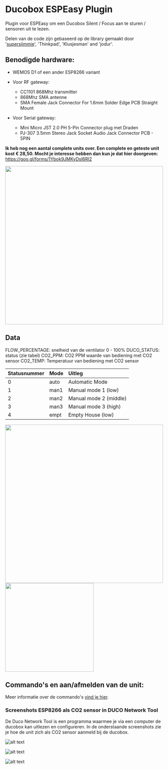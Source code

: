 # Ducobox ESPEasy Plugin
Plugin voor ESPEasy om een Ducobox Silent / Focus aan te sturen / sensoren uit te lezen. 

Delen van de code zijn gebaseerd op de library gemaakt door '[supersjimmie](https://github.com/supersjimmie/IthoEcoFanRFT/tree/master/Master/Itho )', 'Thinkpad', 'Klusjesman' and 'jodur'. 

## Benodigde hardware:
- WEMOS D1 of een ander ESP8266 variant

- Voor RF gateway: 
   * CC1101 868Mhz transmitter
   * 868Mhz SMA antenne
   * SMA Female Jack Connector For 1.6mm Solder Edge PCB Straight Mount 

- Voor Serial gateway: 
   * Mini Micro JST 2.0 PH 5-Pin Connector plug met Draden
   * PJ-307 3.5mm Stereo Jack Socket Audio Jack Connector PCB - 5PIN 

**Ik heb nog een aantal complete units over. Een complete en geteste unit kost € 28,50. Mocht je interesse hebben dan kun je dat hier doorgeven:** https://goo.gl/forms/1Ybok9JMKyDsI6RI2 

<img src="https://github.com/arnemauer/Ducobox-ESPEasy-Plugin/raw/master/Screenshots%20Duco%20Network%20Tool/HARDWARE.jpg" width="500">  

 
 ## Data

FLOW_PERCENTAGE: snelheid van de ventilator 0 - 100%
DUCO_STATUS: status (zie tabel)
CO2_PPM: CO2 PPM waarde van bediening met CO2 sensor
CO2_TEMP: Temperatuur van bediening met CO2 sensor

|Statusnummer  |Mode|Uitleg                          |
|:-------------|:-------|:---------------------------|
|0             |auto    |Automatic Mode              |
|1             |man1    |Manual mode 1 (low)         |
|2             |man2    |Manual mode 2 (middle)      |
|3             |man3    |Manual mode 3 (high)        |  
|4             |empt    |Empty House (low)           |

<img src="https://github.com/arnemauer/Ducobox-ESPEasy-Plugin/raw/master/Screenshots%20Duco%20Network%20Tool/ESPEASY-DUCOPLUGIN-DEVICEPAGE.png" width="500">     <img src="https://github.com/arnemauer/Ducobox-ESPEasy-Plugin/raw/master/Screenshots%20Duco%20Network%20Tool/ESPEASY-DUCOPLUGIN-RFGW-TASK-SETTINGS.png" width="280">

    
## Commando's en aan/afmelden van de unit:

Meer informatie over de commando's [vind je hier](https://github.com/arnemauer/Ducobox-ESPEasy-Plugin/wiki/Commando's
).


### Screenshots ESP8266 als CO2 sensor in DUCO Network Tool ###
De Duco Network Tool is een programma waarmee je via een computer de ducobox kan uitlezen en configureren. In de onderstaande screenshots zie je hoe de unit zich als CO2 sensor aanmeld bij de ducobox.

![alt text](https://github.com/arnemauer/Ducobox-ESPEasy-Plugin/raw/master/Screenshots%20Duco%20Network%20Tool/CO2sensorpage.png)


![alt text](https://github.com/arnemauer/Ducobox-ESPEasy-Plugin/raw/master/Screenshots%20Duco%20Network%20Tool/devicetable.png)


![alt text](https://github.com/arnemauer/Ducobox-ESPEasy-Plugin/raw/master/Screenshots%20Duco%20Network%20Tool/network.png)
